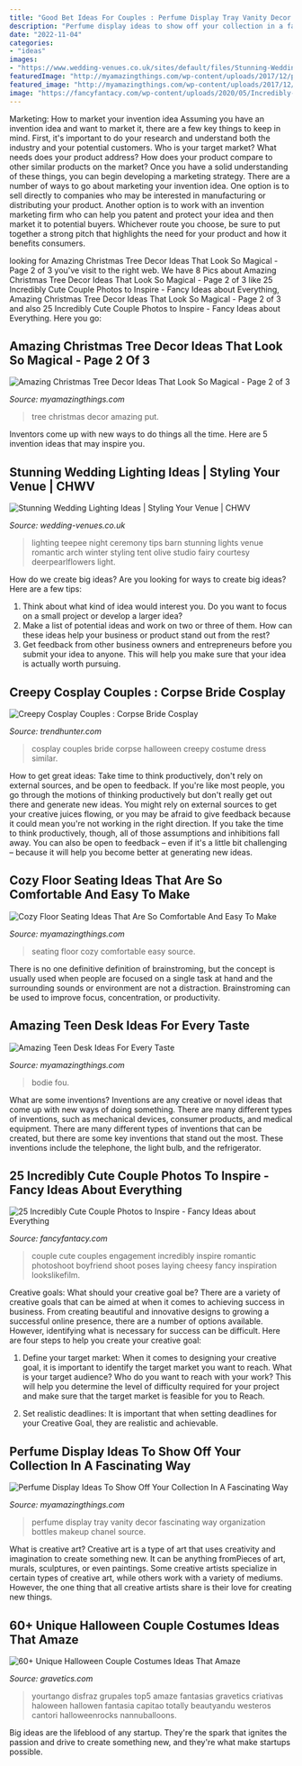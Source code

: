 ```yaml
---
title: "Good Bet Ideas For Couples : Perfume Display Tray Vanity Decor Fascinating Way Organization Bottles Makeup Chanel Source"
description: "Perfume display ideas to show off your collection in a fascinating way"
date: "2022-11-04"
categories:
- "ideas"
images:
- "https://www.wedding-venues.co.uk/sites/default/files/Stunning-Wedding-Lighting-Ideas-olivestudio.jpg"
featuredImage: "http://myamazingthings.com/wp-content/uploads/2017/12/perfume-display-ideas-2-.jpg"
featured_image: "http://myamazingthings.com/wp-content/uploads/2017/12/perfume-display-ideas-2-.jpg"
image: "https://fancyfantacy.com/wp-content/uploads/2020/05/Incredibly-Cute-Couple-Photos-to-Inspire-18.jpg"
---
```



Marketing: How to market your invention idea
Assuming you have an invention idea and want to market it, there are a few key things to keep in mind. First, it's important to do your research and understand both the industry and your potential customers. Who is your target market? What needs does your product address? How does your product compare to other similar products on the market? Once you have a solid understanding of these things, you can begin developing a marketing strategy.
There are a number of ways to go about marketing your invention idea. One option is to sell directly to companies who may be interested in manufacturing or distributing your product. Another option is to work with an invention marketing firm who can help you patent and protect your idea and then market it to potential buyers. Whichever route you choose, be sure to put together a strong pitch that highlights the need for your product and how it benefits consumers.

	

		
looking for Amazing Christmas Tree Decor Ideas That Look So Magical - Page 2 of 3 you've visit to the right web. We have 8 Pics about Amazing Christmas Tree Decor Ideas That Look So Magical - Page 2 of 3 like 25 Incredibly Cute Couple Photos to Inspire - Fancy Ideas about Everything, Amazing Christmas Tree Decor Ideas That Look So Magical - Page 2 of 3 and also 25 Incredibly Cute Couple Photos to Inspire - Fancy Ideas about Everything. Here you go:
		
    
## Amazing Christmas Tree Decor Ideas That Look So Magical - Page 2 Of 3

<img loading=lazy src="http://myamazingthings.com/wp-content/uploads/2017/11/christmas-tree-5.jpg" onerror="this.onerror=null;this.src='https://tse2.mm.bing.net/th?id=OIP.mlQziAGA6zjhPC2FYA1QfQHaLH&amp;pid=15.1';" alt="Amazing Christmas Tree Decor Ideas That Look So Magical - Page 2 of 3">

_Source: myamazingthings.com_

>tree christmas decor amazing put. 

	

Inventors come up with new ways to do things all the time. Here are 5 invention ideas that may inspire you.

    
## Stunning Wedding Lighting Ideas | Styling Your Venue | CHWV

<img loading=lazy src="https://www.wedding-venues.co.uk/sites/default/files/Stunning-Wedding-Lighting-Ideas-olivestudio.jpg" onerror="this.onerror=null;this.src='https://tse1.mm.bing.net/th?id=OIP.juqMqY62ZzVhwhVfNubxUwDMEy&amp;pid=15.1';" alt="Stunning Wedding Lighting Ideas | Styling Your Venue | CHWV">

_Source: wedding-venues.co.uk_

>lighting teepee night ceremony tips barn stunning lights venue romantic arch winter styling tent olive studio fairy courtesy deerpearlflowers light. 

	

How do we create big ideas?
Are you looking for ways to create big ideas? Here are a few tips:
1. Think about what kind of idea would interest you. Do you want to focus on a small project or develop a larger idea?
2. Make a list of potential ideas and work on two or three of them. How can these ideas help your business or product stand out from the rest?
3. Get feedback from other business owners and entrepreneurs before you submit your idea to anyone. This will help you make sure that your idea is actually worth pursuing.

    
## Creepy Cosplay Couples : Corpse Bride Cosplay

<img loading=lazy src="http://cdn.trendhunterstatic.com/thumbs/corpse-bride-cosplay.jpeg" onerror="this.onerror=null;this.src='https://tse1.mm.bing.net/th?id=OIP.nm7pjPcgqDsm3LepAGxzpAHaLI&amp;pid=15.1';" alt="Creepy Cosplay Couples : Corpse Bride Cosplay">

_Source: trendhunter.com_

>cosplay couples bride corpse halloween creepy costume dress similar. 

	

How to get great ideas: Take time to think productively, don't rely on external sources, and be open to feedback.
If you're like most people, you go through the motions of thinking productively but don't really get out there and generate new ideas. You might rely on external sources to get your creative juices flowing, or you may be afraid to give feedback because it could mean you're not working in the right direction. If you take the time to think productively, though, all of those assumptions and inhibitions fall away. You can also be open to feedback – even if it's a little bit challenging – because it will help you become better at generating new ideas.

    
## Cozy Floor Seating Ideas That Are So Comfortable And Easy To Make

<img loading=lazy src="https://myamazingthings.com/wp-content/uploads/2017/08/floor-seating-1.jpg" onerror="this.onerror=null;this.src='https://tse3.mm.bing.net/th?id=OIP.B5i9nAn4LnP2xTBT5Q1MuwHaLH&amp;pid=15.1';" alt="Cozy Floor Seating Ideas That Are So Comfortable And Easy To Make">

_Source: myamazingthings.com_

>seating floor cozy comfortable easy source. 

	

There is no one definitive definition of brainstroming, but the concept is usually used when people are focused on a single task at hand and the surrounding sounds or environment are not a distraction. Brainstroming can be used to improve focus, concentration, or productivity.

    
## Amazing Teen Desk Ideas For Every Taste

<img loading=lazy src="https://myamazingthings.com/wp-content/uploads/2017/09/teen-desk-1.jpg" onerror="this.onerror=null;this.src='https://tse4.mm.bing.net/th?id=OIP.eHNTwPZxNoqM6kQiM2h2NwHaKp&amp;pid=15.1';" alt="Amazing Teen Desk Ideas For Every Taste">

_Source: myamazingthings.com_

>bodie fou. 

	

What are some inventions?
Inventions are any creative or novel ideas that come up with new ways of doing something. There are many different types of inventions, such as mechanical devices, consumer products, and medical equipment. 
There are many different types of inventions that can be created, but there are some key inventions that stand out the most. These inventions include the telephone, the light bulb, and the refrigerator.

    
## 25 Incredibly Cute Couple Photos To Inspire - Fancy Ideas About Everything

<img loading=lazy src="https://fancyfantacy.com/wp-content/uploads/2020/05/Incredibly-Cute-Couple-Photos-to-Inspire-18.jpg" onerror="this.onerror=null;this.src='https://tse4.mm.bing.net/th?id=OIP.lVHmtMKrDLRxGSutBwhMHAHaKy&amp;pid=15.1';" alt="25 Incredibly Cute Couple Photos to Inspire - Fancy Ideas about Everything">

_Source: fancyfantacy.com_

>couple cute couples engagement incredibly inspire romantic photoshoot boyfriend shoot poses laying cheesy fancy inspiration lookslikefilm. 

	

Creative goals: What should your creative goal be?
There are a variety of creative goals that can be aimed at when it comes to achieving success in business. From creating beautiful and innovative designs to growing a successful online presence, there are a number of options available. However, identifying what is necessary for success can be difficult. Here are four steps to help you create your creative goal:
1. Define your target market: When it comes to designing your creative goal, it is important to identify the target market you want to reach. What is your target audience? Who do you want to reach with your work? This will help you determine the level of difficulty required for your project and make sure that the target market is feasible for you to Reach.

2. Set realistic deadlines: It is important that when setting deadlines for your Creative Goal, they are realistic and achievable.

    
## Perfume Display Ideas To Show Off Your Collection In A Fascinating Way

<img loading=lazy src="http://myamazingthings.com/wp-content/uploads/2017/12/perfume-display-ideas-2-.jpg" onerror="this.onerror=null;this.src='https://tse1.mm.bing.net/th?id=OIP.76UoReTR5eZpDjJjwrSJXwHaLH&amp;pid=15.1';" alt="Perfume Display Ideas To Show Off Your Collection In A Fascinating Way">

_Source: myamazingthings.com_

>perfume display tray vanity decor fascinating way organization bottles makeup chanel source. 

	

What is creative art?
Creative art is a type of art that uses creativity and imagination to create something new. It can be anything fromPieces of art, murals, sculptures, or even paintings. Some creative artists specialize in certain types of creative art, while others work with a variety of mediums. However, the one thing that all creative artists share is their love for creating new things.

    
## 60+ Unique Halloween Couple Costumes Ideas That Amaze

<img loading=lazy src="https://www.gravetics.com/wp-content/uploads/2017/07/Amazing-ideas-from-pop-culture.jpg" onerror="this.onerror=null;this.src='https://tse4.mm.bing.net/th?id=OIP.epI5YBHAnTFlnEQrgD8eXwHaLL&amp;pid=15.1';" alt="60+ Unique Halloween Couple Costumes Ideas That Amaze">

_Source: gravetics.com_

>yourtango disfraz grupales top5 amaze fantasias gravetics criativas haloween hallowen fantasia capitao totally beautyandu westeros cantori halloweenrocks nannuballoons. 

	

Big ideas are the lifeblood of any startup. They're the spark that ignites the passion and drive to create something new, and they're what make startups possible.


